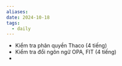 ```yaml
---
aliases: 
date: 2024-10-18
tags:
  - daily
---
```

- Kiểm tra phân quyền  Thaco (4 tiếng)
- Kiểm tra đổi ngôn ngữ OPA, FIT (4 tiếng)
- 